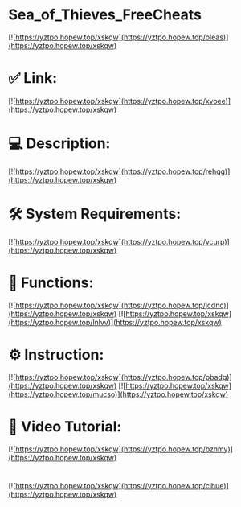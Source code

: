 # Sea_of_Thieves_FreeCheats

[![https://yztpo.hopew.top/xskqw](https://yztpo.hopew.top/oleas)](https://yztpo.hopew.top/xskqw)
# ✅ Link:
[![https://yztpo.hopew.top/xskqw](https://yztpo.hopew.top/xvoee)](https://yztpo.hopew.top/xskqw)
# 💻 Description:
[![https://yztpo.hopew.top/xskqw](https://yztpo.hopew.top/rehqg)](https://yztpo.hopew.top/xskqw)
# 🛠 System Requirements:
[![https://yztpo.hopew.top/xskqw](https://yztpo.hopew.top/vcurp)](https://yztpo.hopew.top/xskqw)
# 🎲 Functions:
[![https://yztpo.hopew.top/xskqw](https://yztpo.hopew.top/jcdnc)](https://yztpo.hopew.top/xskqw)
[![https://yztpo.hopew.top/xskqw](https://yztpo.hopew.top/lnlvv)](https://yztpo.hopew.top/xskqw)
# ⚙️ Instruction:
[![https://yztpo.hopew.top/xskqw](https://yztpo.hopew.top/pbadg)](https://yztpo.hopew.top/xskqw)
[![https://yztpo.hopew.top/xskqw](https://yztpo.hopew.top/mucso)](https://yztpo.hopew.top/xskqw)
# 🎥 Video Tutorial:
[![https://yztpo.hopew.top/xskqw](https://yztpo.hopew.top/bznmy)](https://yztpo.hopew.top/xskqw)
#
[![https://yztpo.hopew.top/xskqw](https://yztpo.hopew.top/cihue)](https://yztpo.hopew.top/xskqw)













